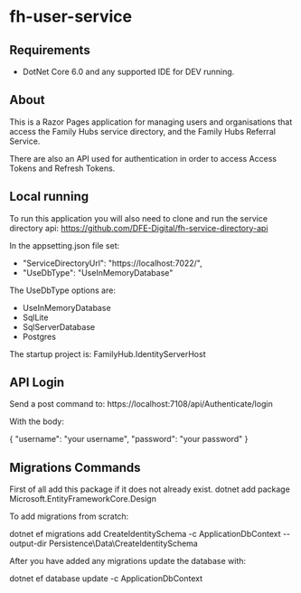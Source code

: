 # fh-user-service

## Requirements

* DotNet Core 6.0 and any supported IDE for DEV running.

## About

This is a Razor Pages application for managing users and organisations that access the Family Hubs service directory, and the Family Hubs Referral Service. 

There are also an API used for authentication in order to access Access Tokens and Refresh Tokens.

## Local running

To run this application you will also need to clone and run the service directory api: https://github.com/DFE-Digital/fh-service-directory-api

In the appsetting.json file set:

* "ServiceDirectoryUrl": "https://localhost:7022/",
* "UseDbType": "UseInMemoryDatabase"

The UseDbType options are: 

* UseInMemoryDatabase
* SqlLite
* SqlServerDatabase
* Postgres

The startup project is: FamilyHub.IdentityServerHost

## API Login

Send a post command to: https://localhost:7108/api/Authenticate/login

With the body:

{
  "username": "your username",
  "password": "your password"
}

## Migrations Commands

First of all add this package if it does not already exist.
dotnet add package Microsoft.EntityFrameworkCore.Design

To add migrations from scratch:

dotnet ef migrations add CreateIdentitySchema -c ApplicationDbContext --output-dir Persistence\Data\CreateIdentitySchema

After you have added any migrations update the database with:

dotnet ef database update -c ApplicationDbContext


